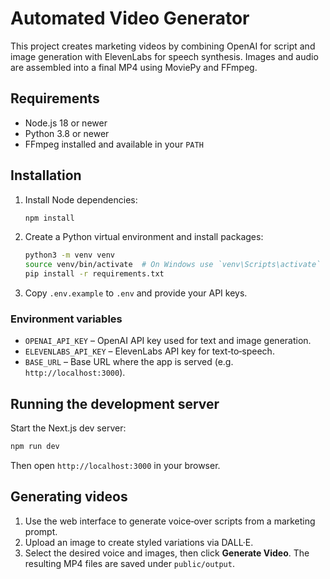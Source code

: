 # Automated Video Generator

This project creates marketing videos by combining OpenAI for script and image generation with ElevenLabs for speech synthesis. Images and audio are assembled into a final MP4 using MoviePy and FFmpeg.

## Requirements

- Node.js 18 or newer
- Python 3.8 or newer
- FFmpeg installed and available in your `PATH`

## Installation

1. Install Node dependencies:
   ```bash
   npm install
   ```
2. Create a Python virtual environment and install packages:
   ```bash
   python3 -m venv venv
   source venv/bin/activate  # On Windows use `venv\Scripts\activate`
   pip install -r requirements.txt
   ```
3. Copy `.env.example` to `.env` and provide your API keys.

### Environment variables

- `OPENAI_API_KEY` – OpenAI API key used for text and image generation.
- `ELEVENLABS_API_KEY` – ElevenLabs API key for text‑to‑speech.
- `BASE_URL` – Base URL where the app is served (e.g. `http://localhost:3000`).

## Running the development server

Start the Next.js dev server:
```bash
npm run dev
```
Then open `http://localhost:3000` in your browser.

## Generating videos

1. Use the web interface to generate voice‑over scripts from a marketing prompt.
2. Upload an image to create styled variations via DALL·E.
3. Select the desired voice and images, then click **Generate Video**. The resulting MP4 files are saved under `public/output`.

